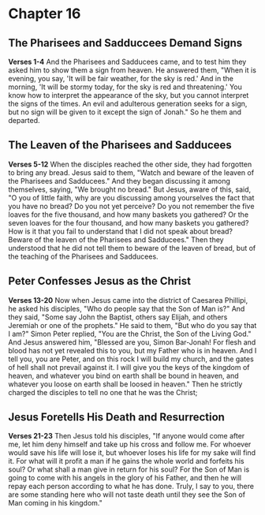 # Chapter 16
## The Pharisees and Sadduccees Demand Signs
**Verses 1-4**
And the Pharisees and Sadducees came, and to test him they asked him to show them a sign from heaven. He answered them, "When it is evening, you say, 'It will be fair weather, for the sky is red.' And in the morning, 'It will be stormy today, for the sky is red and threatening.' You know how to interpret the appearance of the sky, but you cannot interpret the signs of the times. An evil and adulterous generation seeks for a sign, but no sign will be given to it except the sign of Jonah." So he them and departed.

## The Leaven of the Pharisees and Sadducees
**Verses 5-12**
When the disciples reached the other side, they had forgotten to bring any bread. Jesus said to them, "Watch and beware of the leaven of the Pharisees and Sadducees." And they began discussing it among themselves, saying, "We brought no bread." But Jesus, aware of this, said, "O you of little faith, why are you discussing among yourselves the fact that you have no bread? Do you not yet perceive? Do you not remember the five loaves for the five thousand, and how many baskets you gathered? Or the seven loaves for the four thousand, and how many baskets you gathered? How is it that you fail to understand that I did not speak about bread? Beware of the leaven of the Pharisees and Sadducees." Then they understood that he did not tell them to beware of the leaven of bread, but of the teaching of the Pharisees and Sadducees.

## Peter Confesses Jesus as the Christ
**Verses 13-20**
Now when Jesus came into the district of Caesarea Phillipi, he asked his disciples, "Who do people say that the Son of Man is?" And they said, "Some say John the Baptist, others say Elijah, and others Jeremiah or one of the prophets." He said to them, "But who do you say that I am?" Simon Peter replied, "You are the Christ, the Son of the Living God." And Jesus answered him, "Blessed are you, Simon Bar-Jonah! For flesh and blood has not yet revealed this to you, but my Father who is in heaven. And I tell you, you are Peter, and on this rock I will build my church, and the gates of hell shall not prevail against it. I will give you the keys of the kingdom of heaven, and whatever you bind on earth shall be bound in heaven, and whatever you loose on earth shall be loosed in heaven." Then he strictly charged the disciples to tell no one that he was the Christ;

## Jesus Foretells His Death and Resurrection
**Verses 21-23**
Then Jesus told his disciples, "If anyone would come after me, let him deny himself and take up his cross and follow me. For whoever would save his life will lose it, but whoever loses his life for my sake will find it. For what will it profit a man if he gains the whole world and forfeits his soul? Or what shall a man give in return for his soul? For the Son of Man is going to come with his angels in the glory of his Father, and then he will repay each person according to what he has done. Truly, I say to you, there are some standing here who will not taste death until they see the Son of Man coming in his kingdom."
